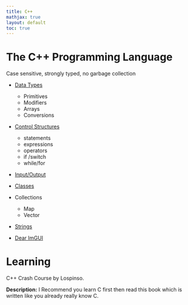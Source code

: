 ```yaml
---
title: C++
mathjax: true
layout: default
toc: true
---
```



# The C++ Programming Language


Case sensitive, strongly typed, no garbage collection


* [Data Types](DataTypes.html)
    * Primitives
    * Modifiers
    * Arrays
    * Conversions
* [Control Structures](ControlStructures.html)
    * statements
    * expressions
    * operators
    * if /switch
    * while/for
* [Input/Output](IO.html)
* [Classes](Classes.html)
* Collections
    * Map
    * Vector
* [Strings](String.html)





* [Dear ImGUI](DearImGUI.html)



# Learning



C++ Crash Course by Lospinso.

**Description:** I Recommend you learn C first then read this book which is written like you already really know C. 

